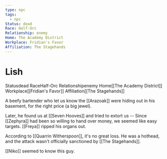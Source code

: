 ```yaml
---
type: npc
tags:
  - npc
Status: dead
Race: Half-Orc
Relationship: enemy
Home: The Academy District
Workplace: Fridian's Favor
Affiliation: The Stagehands
---
```


# Lish
<span class="dataview inline-field"><span class="inline-field-key">Status</span><span class="inline-field-value">dead</span></span>
<span class="dataview inline-field"><span class="inline-field-key">Race</span><span class="inline-field-value">Half-Orc</span></span>
<span class="dataview inline-field"><span class="inline-field-key">Relationship</span><span class="inline-field-value">enemy</span></span>
<span class="dataview inline-field"><span class="inline-field-key">Home</span><span class="inline-field-value">[[The Academy District]]</span></span>
<span class="dataview inline-field"><span class="inline-field-key">Workplace</span><span class="inline-field-value">[[Fridian's Favor]]</span></span>
<span class="dataview inline-field"><span class="inline-field-key">Affiliation</span><span class="inline-field-value">[[The Stagehands]]</span></span>

A beefy bartender who let us know the [[Arazoak]] were hiding out in his basement, for the right price (a big jewel). 

Later, he found us at [[Seven Hooves]] and tried to extort us -- Since [[Zephyra]] had been so willing to hand over money, we seemed like easy targets. [[Freya]] ripped his organs out. 

According to [[Quarrin Witherspoon]], it's no great loss. He was a hothead, and the attack wasn't officially sanctioned by [[The Stagehands]]. 

[[Niko]] seemed to know this guy.

